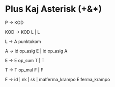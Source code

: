 # Plus Kaj Asterisk (+&\*)

P -> KOD

KOD -> KOD L | L

L -> A punktokom

A -> id op_asig E | id op_asig A

E -> E op_sum T | T

T -> T op_mul F | F

F -> id | nk | sk | malferma_krampo E ferma_krampo
